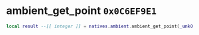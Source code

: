 # ambient_get_point `0x0C6EF9E1`

```lua
local result --[[ integer ]] = natives.ambient.ambient_get_point(_unk0 --[[ integer ]], _unk1 --[[ integer ]])
```